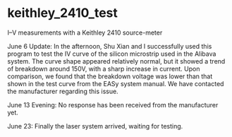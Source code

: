 # keithley_2410_test
I–V measurements with a Keithley 2410 source-meter

June 6 Update:
In the afternoon, Shu Xian and I successfully used this program to test the IV curve of the silicon microstrip used in the Alibava system. The curve shape appeared relatively normal, but it showed a trend of breakdown around 150V, with a sharp increase in current. Upon comparison, we found that the breakdown voltage was lower than that shown in the test curve from the EASy system manual. We have contacted the manufacturer regarding this issue.

June 13 Evening:
No response has been received from the manufacturer yet.

June 23:
Finally the laser system arrived, waiting for testing.
